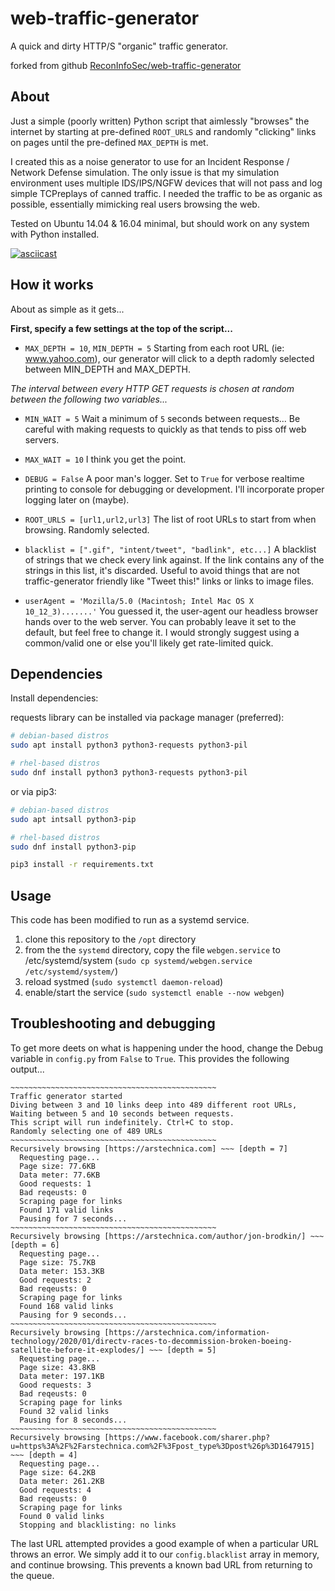 # web-traffic-generator

A quick and dirty HTTP/S "organic" traffic generator.

forked from github [ReconInfoSec/web-traffic-generator](https://github.com/ReconInfoSec/web-traffic-generator/)

## About

Just a simple (poorly written) Python script that aimlessly "browses" the internet by starting at pre-defined `ROOT_URLS` and randomly "clicking" links on pages until the pre-defined `MAX_DEPTH` is met.

I created this as a noise generator to use for an Incident Response / Network Defense simulation. The only issue is that my simulation environment uses multiple IDS/IPS/NGFW devices that will not pass and log simple TCPreplays of canned traffic. I needed the traffic to be as organic as possible, essentially mimicking real users browsing the web.

Tested on Ubuntu 14.04 & 16.04 minimal, but should work on any system with Python installed.

[![asciicast](https://asciinema.org/a/304683.png)](https://asciinema.org/a/304683)

## How it works

About as simple as it gets...

**First, specify a few settings at the top of the script...**

- `MAX_DEPTH = 10`, `MIN_DEPTH = 5` Starting from each root URL (ie: www.yahoo.com), our generator will click to a depth
radomly selected between MIN_DEPTH and MAX_DEPTH.

*The interval between every HTTP GET requests is chosen at random between the following two variables...*

- `MIN_WAIT = 5` Wait a minimum of `5` seconds between requests... Be careful with making requests to quickly as that tends to piss off web servers.
- `MAX_WAIT = 10` I think you get the point.

- `DEBUG = False` A poor man's logger. Set to `True` for verbose realtime printing to console for debugging or development. I'll incorporate proper logging later on (maybe).

- `ROOT_URLS = [url1,url2,url3]` The list of root URLs to start from when browsing. Randomly selected.

- `blacklist = [".gif", "intent/tweet", "badlink", etc...]` A blacklist of strings that we check every link against. If the link contains any of the strings in this list, it's discarded. Useful to avoid things that are not traffic-generator friendly like "Tweet this!" links or links to image files.

- `userAgent = 'Mozilla/5.0 (Macintosh; Intel Mac OS X 10_12_3).......'` You guessed it, the user-agent our headless browser hands over to the web server. You can probably leave it set to the default, but feel free to change it. I would strongly suggest using a common/valid one or else you'll likely get rate-limited quick.

## Dependencies
Install dependencies:

requests library can be installed via package manager (preferred):
```bash
# debian-based distros
sudo apt install python3 python3-requests python3-pil

# rhel-based distros
sudo dnf install python3 python3-requests python3-pil
```

or via pip3:
```bash
# debian-based distros
sudo apt intsall python3-pip

# rhel-based distros
sudo dnf install python3-pip

pip3 install -r requirements.txt
```

## Usage
This code has been modified to run as a systemd service.

1. clone this repository to the `/opt` directory
1. from the the `systemd` directory, copy the file `webgen.service` to /etc/systemd/system (`sudo cp systemd/webgen.service /etc/systemd/system/`)
1. reload systmed (`sudo systemctl daemon-reload`)
1. enable/start the service (`sudo systemctl enable --now webgen`)


## Troubleshooting and debugging

To get more deets on what is happening under the hood, change the Debug variable in `config.py` from `False` to `True`. This provides the following output...

```console
~~~~~~~~~~~~~~~~~~~~~~~~~~~~~~~~~~~~~~~~~~~~~~
Traffic generator started
Diving between 3 and 10 links deep into 489 different root URLs,
Waiting between 5 and 10 seconds between requests.
This script will run indefinitely. Ctrl+C to stop.
Randomly selecting one of 489 URLs
~~~~~~~~~~~~~~~~~~~~~~~~~~~~~~~~~~~~~~~~~~~~~~
Recursively browsing [https://arstechnica.com] ~~~ [depth = 7]
  Requesting page...
  Page size: 77.6KB
  Data meter: 77.6KB
  Good requests: 1
  Bad reqeusts: 0
  Scraping page for links
  Found 171 valid links
  Pausing for 7 seconds...
~~~~~~~~~~~~~~~~~~~~~~~~~~~~~~~~~~~~~~~~~~~~~~
Recursively browsing [https://arstechnica.com/author/jon-brodkin/] ~~~ [depth = 6]
  Requesting page...
  Page size: 75.7KB
  Data meter: 153.3KB
  Good requests: 2
  Bad reqeusts: 0
  Scraping page for links
  Found 168 valid links
  Pausing for 9 seconds...
~~~~~~~~~~~~~~~~~~~~~~~~~~~~~~~~~~~~~~~~~~~~~~
Recursively browsing [https://arstechnica.com/information-technology/2020/01/directv-races-to-decommission-broken-boeing-satellite-before-it-explodes/] ~~~ [depth = 5]
  Requesting page...
  Page size: 43.8KB
  Data meter: 197.1KB
  Good requests: 3
  Bad reqeusts: 0
  Scraping page for links
  Found 32 valid links
  Pausing for 8 seconds...
~~~~~~~~~~~~~~~~~~~~~~~~~~~~~~~~~~~~~~~~~~~~~~
Recursively browsing [https://www.facebook.com/sharer.php?u=https%3A%2F%2Farstechnica.com%2F%3Fpost_type%3Dpost%26p%3D1647915] ~~~ [depth = 4]
  Requesting page...
  Page size: 64.2KB
  Data meter: 261.2KB
  Good requests: 4
  Bad reqeusts: 0
  Scraping page for links
  Found 0 valid links
  Stopping and blacklisting: no links
```

The last URL attempted provides a good example of when a particular URL throws an error. We simply add it to our `config.blacklist` array in memory, and continue browsing. This prevents a known bad URL from returning to the queue.
